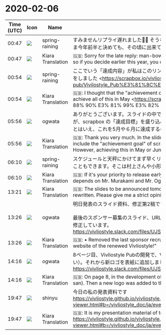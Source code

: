# 2020-02-06

|Time (UTC)|Icon|Name|Message|
|---|---|---|---|
|00:47|![](https://secure.gravatar.com/avatar/1ac180f0868137292905c311b5fff781.jpg?s=72&d=https%3A%2F%2Fa.slack-edge.com%2Fdf10d%2Fimg%2Favatars%2Fava_0021-72.png)|spring-raining|すみませんリプライ遅れました🙇‍♂️ そうなんですよね…どちらかというと達成内容が共有できていないのが問題なので、仮にいま今年前半と決めても、その頃に出来ているものがリリース可能なものかの判断で合意が取れないと思います|
|00:47|![](https://avatars.slack-edge.com/2019-08-21/732685848020_f3f20736795184660348_72.png)|Kiara Translation|🇬🇧: Sorry for the late reply: man-bowing: Yeah ... well, it's a problem of not being able to share what you've achieved, so if you decide earlier this year, you can still release what you've done at that time I don't think we can agree|
|00:54|![](https://secure.gravatar.com/avatar/1ac180f0868137292905c311b5fff781.jpg?s=72&d=https%3A%2F%2Fa.slack-edge.com%2Fdf10d%2Fimg%2Favatars%2Fava_0021-72.png)|spring-raining|ここでいう「達成内容」が私はこのリンクのMUSTだと考えていたので、これを全て達成するのは5月では難しそうという判断をしました <https://scrapbox.io/vivliostyle-pub/Vivilostyle_Pub%E3%81%8C%E9%81%94%E6%88%90%E3%81%99%E3%82%8B%E7%9B%AE%E6%A8%99|https://scrapbox.io/vivliostyle-pub/Vivilostyle_Pub%E3%81%8C%E9%81%94%E6%88%90%E3%81%99%E3%82%8B%E7%9B%AE%E6%A8%99>|
|00:54|![](https://avatars.slack-edge.com/2019-08-21/732685848020_f3f20736795184660348_72.png)|Kiara Translation|🇬🇧: I thought that the "achievement content" here was the MUST of this link, so I decided that it would be difficult to achieve all of this in May <https://scrapbox.io/vivliostyle-pub / Vivilostyle_Pub% E3% 81% 8C% E9% 81% 94% E6% 88% 90% E3% 81% 99% E3% 82% 8B% E7% 9B% AE% E6% A8% 99 | https: // scrapbox .io / vivliostyle-pub / Vivilostyle_Pub% E3% 81% 8C% E9% 81% 94% E6% 88% 90% E3% 81% 99% E3% 82% 8B% E7% 9B% AE% E6% A8% 99 >|
|05:56|![](https://avatars.slack-edge.com/2019-11-22/845042642576_070441337abaca9fb7b3_72.png)|ogwata|ありがとうございます。スライドの中で、いまいち Vivliostyle Pub をうまく説明できていないことが気になっていたのですが、scrapbox の「達成目標」を盛り込めばよいことに気づきました。<br>とはいえ、これを5月や６月に達成するのは、たしかにむずかしそう…。|
|05:56|![](https://avatars.slack-edge.com/2019-08-21/732685848020_f3f20736795184660348_72.png)|Kiara Translation|🇬🇧: Thank you very much. In the slide, I was worried that I couldn't explain Vivliostyle Pub well, but I realized that I could include the "achievement goal" of scrapbox.<br>However, achieving this in May or June is certainly difficult ...|
|06:10|![](https://secure.gravatar.com/avatar/1ac180f0868137292905c311b5fff781.jpg?s=72&d=https%3A%2F%2Fa.slack-edge.com%2Fdf10d%2Fimg%2Favatars%2Fava_0021-72.png)|spring-raining|スケジュールと天秤にかけてまず早くリリースすることが優先されるのであれば、もちろんここから要件を落としていくということもできます。そこは村上さんや小形さん次第ですね|
|06:10|![](https://avatars.slack-edge.com/2019-08-21/732685848020_f3f20736795184660348_72.png)|Kiara Translation|🇬🇧: If it's your priority to release early on the schedule and balance, you can of course drop your requirements here. It depends on Mr. Murakami and Mr. Ogata|
|13:21|![](https://avatars.slack-edge.com/2019-08-21/732685848020_f3f20736795184660348_72.png)|Kiara Translation|🇬🇧: The slides to be announced tomorrow and the second revised version. The Vivliostyle Pub has been heavily rewritten. Please give me a strict opinion!|
|13:26|![](https://avatars.slack-edge.com/2019-11-22/845042642576_070441337abaca9fb7b3_72.png)|ogwata|明日発表のスライド資料、修正第2稿です。Vivliostyle Pub についても、かなり加筆しています。厳しい意見をお願いします！　<br><br>最後のスポンサー募集のスライド、URLは削除して、「詳細は、リニューアルしたVivliostyle の公式サイトへ！」ということに修正しています。<br>https://vivliostyle.slack.com/files/UJS3RCS86/FTMSH507P/css_________vivliostyle_________.pdf|
|13:26|![](https://avatars.slack-edge.com/2019-08-21/732685848020_f3f20736795184660348_72.png)|Kiara Translation|🇬🇧: • Removed the last sponsor recruitment slide and URL, and corrected it to read "For details, go to the official website of the renewed Vivliostyle!"<br>|
|14:16|![](https://avatars.slack-edge.com/2019-11-22/845042642576_070441337abaca9fb7b3_72.png)|ogwata|8ページ目、Vivliostyle Pubの開発で、Violaへの言及がないことに気づき修正しました（`@spring-raining` さん、ごめんなさい）。それから新ロゴを表紙に追加しました。`@uetchy` さん、ありがとうございます！<br>https://vivliostyle.slack.com/files/UJS3RCS86/FTMF156TW/css_________vivliostyle_________.pdf|
|14:16|![](https://avatars.slack-edge.com/2019-08-21/732685848020_f3f20736795184660348_72.png)|Kiara Translation|🇬🇧: On page 8, in the development of the Vivliostyle Pub, I noticed that there was no mention of Viola and fixed it (Sorry, san). Then a new logo was added to the cover. San, thank you!|
|19:47|![](https://avatars.slack-edge.com/2018-04-27/354445776386_e258f5ed5ba887b08668_72.jpg)|shinyu|今日の私の発表資料です<br><https://vivliostyle.github.io/vivliostyle.js/viewer/vivliostyle-viewer.html#b=/vivliostyle_doc/ja/events/page2020xpub/&amp;spread=false&amp;renderAllPages=true>|
|19:47|![](https://avatars.slack-edge.com/2019-08-21/732685848020_f3f20736795184660348_72.png)|Kiara Translation|🇬🇧: It is my presentation material of today<br><https://vivliostyle.github.io/vivliostyle.js/viewer/vivliostyle-viewer.html#b=/vivliostyle_doc/ja/events/page2020xpub/&amp;spread=false&amp;renderAllPages=true>|
